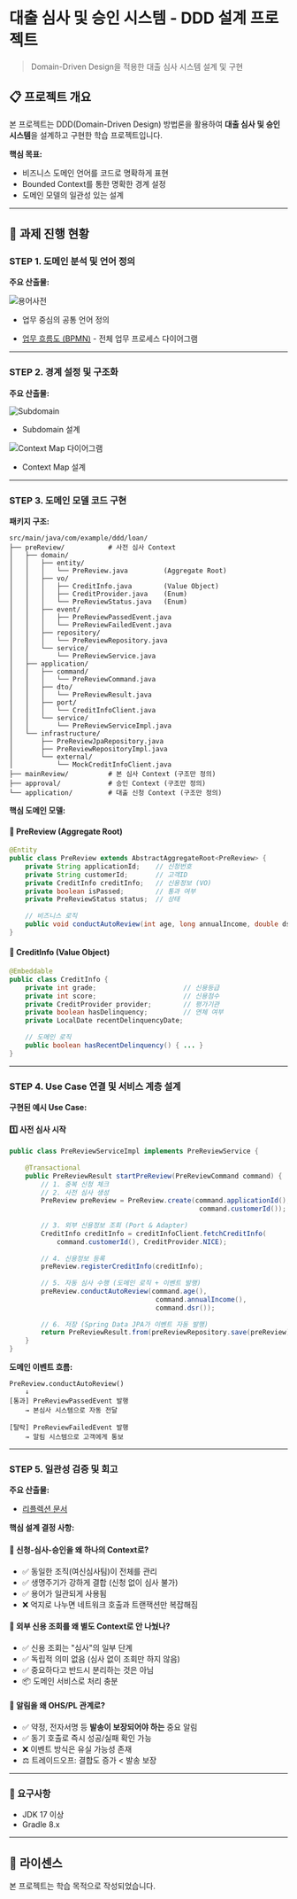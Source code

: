 # 대출 심사 및 승인 시스템 - DDD 설계 프로젝트

> Domain-Driven Design을 적용한 대출 심사 시스템 설계 및 구현

## 📋 프로젝트 개요

본 프로젝트는 DDD(Domain-Driven Design) 방법론을 활용하여 **대출 심사 및 승인 시스템**을 설계하고 구현한 학습 프로젝트입니다.

**핵심 목표:**
- 비즈니스 도메인 언어를 코드로 명확하게 표현
- Bounded Context를 통한 명확한 경계 설정
- 도메인 모델의 일관성 있는 설계

---

## 🎯 과제 진행 현황

### STEP 1. 도메인 분석 및 언어 정의

**주요 산출물:**

![용어사전](assignment/STEP1_UbiquitousLanguage.png)
- 업무 중심의 공통 언어 정의

- [업무 흐름도 (BPMN)](assignment/STEP1_BPMN.md) - 전체 업무 프로세스 다이어그램

---

### STEP 2. 경계 설정 및 구조화

**주요 산출물:**

![Subdomain](assignment/STEP2_Subdomain.png)
- Subdomain 설계

![Context Map 다이어그램](assignment/STEP2_ContextMap.png)
- Context Map 설계
---

### STEP 3. 도메인 모델 코드 구현

**패키지 구조:**
```
src/main/java/com/example/ddd/loan/
├── preReview/           # 사전 심사 Context
│   ├── domain/
│   │   ├── entity/
│   │   │   └── PreReview.java         (Aggregate Root)
│   │   ├── vo/
│   │   │   ├── CreditInfo.java        (Value Object)
│   │   │   ├── CreditProvider.java    (Enum)
│   │   │   └── PreReviewStatus.java   (Enum)
│   │   ├── event/
│   │   │   ├── PreReviewPassedEvent.java
│   │   │   └── PreReviewFailedEvent.java
│   │   ├── repository/
│   │   │   └── PreReviewRepository.java
│   │   └── service/
│   │       └── PreReviewService.java
│   ├── application/
│   │   ├── command/
│   │   │   └── PreReviewCommand.java
│   │   ├── dto/
│   │   │   └── PreReviewResult.java
│   │   ├── port/
│   │   │   └── CreditInfoClient.java
│   │   └── service/
│   │       └── PreReviewServiceImpl.java
│   └── infrastructure/
│       ├── PreReviewJpaRepository.java
│       ├── PreReviewRepositoryImpl.java
│       └── external/
│           └── MockCreditInfoClient.java
├── mainReview/          # 본 심사 Context (구조만 정의)
├── approval/            # 승인 Context (구조만 정의)
└── application/         # 대출 신청 Context (구조만 정의)
```

**핵심 도메인 모델:**

#### 🔷 PreReview (Aggregate Root)
```java
@Entity
public class PreReview extends AbstractAggregateRoot<PreReview> {
    private String applicationId;    // 신청번호
    private String customerId;       // 고객ID
    private CreditInfo creditInfo;   // 신용정보 (VO)
    private boolean isPassed;        // 통과 여부
    private PreReviewStatus status;  // 상태
    
    // 비즈니스 로직
    public void conductAutoReview(int age, long annualIncome, double dsr);
}
```

#### 🔹 CreditInfo (Value Object)
```java
@Embeddable
public class CreditInfo {
    private int grade;                      // 신용등급
    private int score;                      // 신용점수
    private CreditProvider provider;        // 평가기관
    private boolean hasDelinquency;         // 연체 여부
    private LocalDate recentDelinquencyDate;
    
    // 도메인 로직
    public boolean hasRecentDelinquency() { ... }
}
```

---

### STEP 4. Use Case 연결 및 서비스 계층 설계

**구현된 예시 Use Case:**

#### 1️⃣ 사전 심사 시작
```java
public class PreReviewServiceImpl implements PreReviewService {
    
    @Transactional
    public PreReviewResult startPreReview(PreReviewCommand command) {
        // 1. 중복 신청 체크
        // 2. 사전 심사 생성
        PreReview preReview = PreReview.create(command.applicationId(), 
                                                command.customerId());
        
        // 3. 외부 신용정보 조회 (Port & Adapter)
        CreditInfo creditInfo = creditInfoClient.fetchCreditInfo(
            command.customerId(), CreditProvider.NICE);
        
        // 4. 신용정보 등록
        preReview.registerCreditInfo(creditInfo);
        
        // 5. 자동 심사 수행 (도메인 로직 + 이벤트 발행)
        preReview.conductAutoReview(command.age(), 
                                     command.annualIncome(), 
                                     command.dsr());
        
        // 6. 저장 (Spring Data JPA가 이벤트 자동 발행)
        return PreReviewResult.from(preReviewRepository.save(preReview));
    }
}
```

**도메인 이벤트 흐름:**
```
PreReview.conductAutoReview()
    ↓
[통과] PreReviewPassedEvent 발행
    → 본심사 시스템으로 자동 전달
    
[탈락] PreReviewFailedEvent 발행
    → 알림 시스템으로 고객에게 통보
```

---

### STEP 5. 일관성 검증 및 회고

**주요 산출물:**
- [리플렉션 문서](assignment/STEP5_ReflectionDocument.md)

**핵심 설계 결정 사항:**

#### 🤔 신청-심사-승인을 왜 하나의 Context로?
- ✅ 동일한 조직(여신심사팀)이 전체를 관리
- ✅ 생명주기가 강하게 결합 (신청 없이 심사 불가)
- ✅ 용어가 일관되게 사용됨
- ❌ 억지로 나누면 네트워크 호출과 트랜잭션만 복잡해짐

#### 🤔 외부 신용 조회를 왜 별도 Context로 안 나눴나?
- ✅ 신용 조회는 "심사"의 일부 단계
- ✅ 독립적 의미 없음 (심사 없이 조회만 하지 않음)
- ✅ 중요하다고 반드시 분리하는 것은 아님
- 📦 도메인 서비스로 처리 충분

#### 🤔 알림을 왜 OHS/PL 관계로?
- ✅ 약정, 전자서명 등 **발송이 보장되어야 하는** 중요 알림
- ✅ 동기 호출로 즉시 성공/실패 확인 가능
- ❌ 이벤트 방식은 유실 가능성 존재
- ⚖️ 트레이드오프: 결합도 증가 < 발송 보장

---
### 🚀 요구사항
- JDK 17 이상
- Gradle 8.x

---

## 📄 라이센스
본 프로젝트는 학습 목적으로 작성되었습니다.
